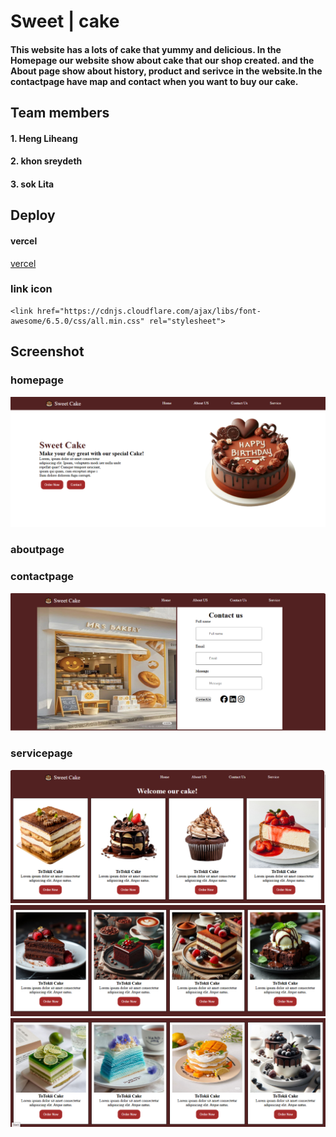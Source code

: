 # Sweet | cake
#### This website has a lots of cake that yummy and delicious. In the Homepage our website show about cake that our shop created. and the About page show about history, product and serivce in the website.In the contactpage have map and contact when you want to buy our cake.
## Team members
#### 1. Heng Liheang
#### 2. khon sreydeth
#### 3. sok Lita
## Deploy
#### vercel
[vercel](https://vercel.com/)
### link icon
```
<link href="https://cdnjs.cloudflare.com/ajax/libs/font-awesome/6.5.0/css/all.min.css" rel="stylesheet">
```
## Screenshot
### homepage
![alt text](image.png)

### aboutpage

### contactpage
![alt text](image-4.png)
### servicepage
![alt text](image-1.png)
![alt text](image-2.png)
![alt text](image-3.png)




